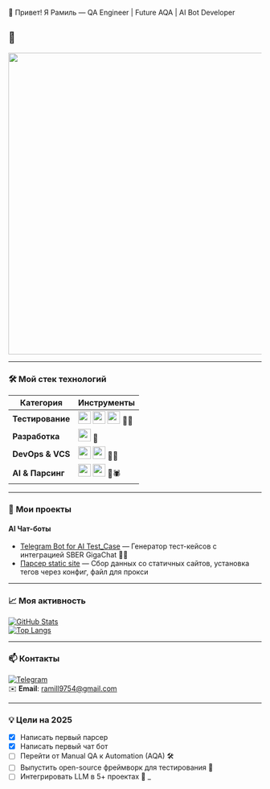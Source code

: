 👋 Привет! Я Рамиль — QA Engineer | Future AQA | AI Bot Developer

## 🎥 
<img src="https://imgur.com/1gdOXuD.gif" width="600" />

---

### 🛠️ **Мой стек технологий**
| **Категория**       | **Инструменты**                                                                                                                                                                                                                                                                                                                                 |
|----------------------|-------------------------------------------------------------------------------------------------------------------------------------------------------------------------------------------------------------------------------------------------------------------------------------------------------------------------------------------------|
| **Тестирование**     | <img src="https://img.shields.io/badge/-Pytest-0A9EDC?logo=pytest&logoColor=white" height="25"> <img src="https://img.shields.io/badge/-Selenium-43B02A?logo=selenium&logoColor=white" height="25"> <img src="https://img.shields.io/badge/-Jira-0052CC?logo=jira&logoColor=white" height="25"> 🧪🐞 |
| **Разработка**       | <img src="https://img.shields.io/badge/-Python-3776AB?logo=python&logoColor=white" height="25"> 🐍                                                                                                                                           |
| **DevOps & VCS**     | <img src="https://img.shields.io/badge/-GitHub-181717?logo=github&logoColor=white" height="25"> <img src="https://img.shields.io/badge/-GitLab-FC6D26?logo=gitlab&logoColor=white" height="25">  🐙🦊                          |
| **AI & Парсинг**     | <img src="https://img.shields.io/badge/-OpenAI-412991?logo=openai&logoColor=white" height="25"> <img src="https://img.shields.io/badge/-BeautifulSoup-44B12B?logo=python&logoColor=white" height="25"> 🤖🕷️                                                                                                                      |

---

### 🚀 **Мои проекты**
#### **AI Чат-боты** 
- [Telegram Bot for AI Test_Case](https://github.com/RamilQAEng/Chat_bot_test) — Генератор тест-кейсов с интеграцией SBER GigaChat 🧠🤖  
- [Парсер static site](https://github.com/RamilQAEng/parsing) — Сбор данных со статичных сайтов, установка тегов через конфиг, файл для прокси  

---

### 📈 **Моя активность**
[![GitHub Stats](https://github-readme-stats.vercel.app/api?username=RamilQAEng&show_icons=true&theme=radical)](https://github.com/RamilQAEng)  
[![Top Langs](https://github-readme-stats.vercel.app/api/top-langs/?username=RamilQAEng&layout=compact&theme=radical)](https://github.com/RamilQAEng)

---

### 📫 **Контакты**
[![Telegram](![image](https://github.com/user-attachments/assets/97899ccf-2f64-483a-b916-99f7b8889b49)
)](https://t.me/@Rambajo)  
✉️ **Email**: [ramill9754@gmail.com](mailto:ramill9754@gmail.com)

---

### 💡 **Цели на 2025**
- [x] Написать первый парсер
- [x] Написать первый чат бот
- [ ] Перейти от Manual QA к Automation (AQA) 🛠️  
- [ ] Выпустить open-source фреймворк для тестирования 🚀  
- [ ] Интегрировать LLM в 5+ проектах 🧠  _

